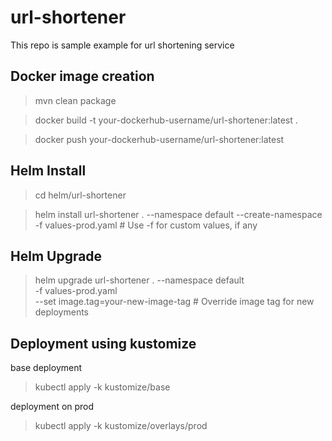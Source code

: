 # url-shortener
This repo is sample example for url shortening service

## Docker image creation

> mvn clean package

> docker build -t your-dockerhub-username/url-shortener:latest .

> docker push your-dockerhub-username/url-shortener:latest

## Helm Install

> cd helm/url-shortener

> helm install url-shortener . --namespace default --create-namespace \
  -f values-prod.yaml # Use -f for custom values, if any

## Helm Upgrade

> helm upgrade url-shortener . --namespace default \
  -f values-prod.yaml \
  --set image.tag=your-new-image-tag # Override image tag for new deployments

## Deployment using kustomize

base deployment

> kubectl apply -k kustomize/base

deployment on prod
> kubectl apply -k kustomize/overlays/prod



